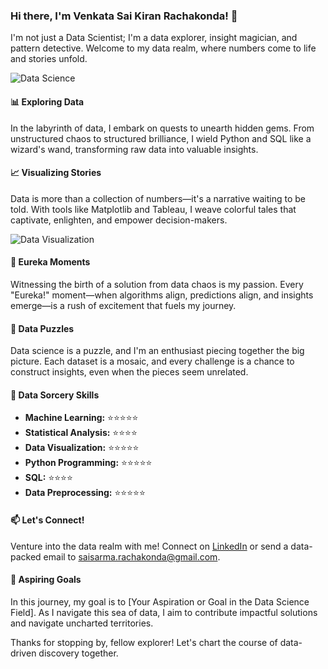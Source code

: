 ### Hi there, I'm Venkata Sai Kiran Rachakonda! 👋

I'm not just a Data Scientist; I'm a data explorer, insight magician, and pattern detective. Welcome to my data realm, where numbers come to life and stories unfold.

![Data Science](https://cdn.dribbble.com/users/7379292/screenshots/15401203/media/a452ce0193001e90bc3d93853b33f9fa.gif)

#### 📊 **Exploring Data**
In the labyrinth of data, I embark on quests to unearth hidden gems. From unstructured chaos to structured brilliance, I wield Python and SQL like a wizard's wand, transforming raw data into valuable insights.

#### 📈 **Visualizing Stories**
Data is more than a collection of numbers—it's a narrative waiting to be told. With tools like Matplotlib and Tableau, I weave colorful tales that captivate, enlighten, and empower decision-makers.

![Data Visualization](https://i.pinimg.com/originals/f8/8a/ca/f88acab7ffd127b4465659500aa0538f.gif)

#### 🚀 **Eureka Moments**
Witnessing the birth of a solution from data chaos is my passion. Every "Eureka!" moment—when algorithms align, predictions align, and insights emerge—is a rush of excitement that fuels my journey.

#### 🧩 **Data Puzzles**
Data science is a puzzle, and I'm an enthusiast piecing together the big picture. Each dataset is a mosaic, and every challenge is a chance to construct insights, even when the pieces seem unrelated.

#### 🌟 **Data Sorcery Skills**

- **Machine Learning:** ⭐⭐⭐⭐⭐
- **Statistical Analysis:** ⭐⭐⭐⭐
- **Data Visualization:** ⭐⭐⭐⭐⭐
- **Python Programming:** ⭐⭐⭐⭐⭐
- **SQL:** ⭐⭐⭐⭐
- **Data Preprocessing:** ⭐⭐⭐⭐⭐

#### 📫 **Let's Connect!**
Venture into the data realm with me! Connect on [LinkedIn](https://www.linkedin.com/in/venkata-rachakonda-82863572/) or send a data-packed email to [saisarma.rachakonda@gmail.com](mailto:saisarma.rachakonda@gmail.com).

#### 🌌 **Aspiring Goals**
In this journey, my goal is to [Your Aspiration or Goal in the Data Science Field]. As I navigate this sea of data, I aim to contribute impactful solutions and navigate uncharted territories.

Thanks for stopping by, fellow explorer! Let's chart the course of data-driven discovery together.
